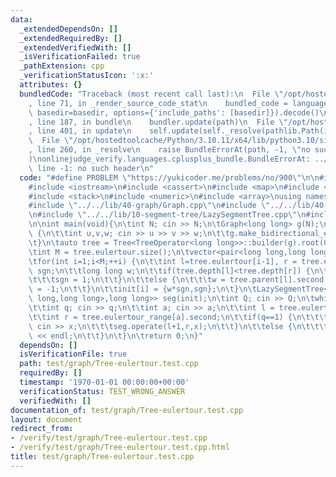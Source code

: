 ```yaml
---
data:
  _extendedDependsOn: []
  _extendedRequiredBy: []
  _extendedVerifiedWith: []
  _isVerificationFailed: true
  _pathExtension: cpp
  _verificationStatusIcon: ':x:'
  attributes: {}
  bundledCode: "Traceback (most recent call last):\n  File \"/opt/hostedtoolcache/Python/3.10.11/x64/lib/python3.10/site-packages/onlinejudge_verify/documentation/build.py\"\
    , line 71, in _render_source_code_stat\n    bundled_code = language.bundle(stat.path,\
    \ basedir=basedir, options={'include_paths': [basedir]}).decode()\n  File \"/opt/hostedtoolcache/Python/3.10.11/x64/lib/python3.10/site-packages/onlinejudge_verify/languages/cplusplus.py\"\
    , line 187, in bundle\n    bundler.update(path)\n  File \"/opt/hostedtoolcache/Python/3.10.11/x64/lib/python3.10/site-packages/onlinejudge_verify/languages/cplusplus_bundle.py\"\
    , line 401, in update\n    self.update(self._resolve(pathlib.Path(included), included_from=path))\n\
    \  File \"/opt/hostedtoolcache/Python/3.10.11/x64/lib/python3.10/site-packages/onlinejudge_verify/languages/cplusplus_bundle.py\"\
    , line 260, in _resolve\n    raise BundleErrorAt(path, -1, \"no such header\"\
    )\nonlinejudge_verify.languages.cplusplus_bundle.BundleErrorAt: ../../lib/operator/monoid-lazy/MonoidRangeFoldEulerTourSumRangeOperateAdd.cpp:\
    \ line -1: no such header\n"
  code: "#define PROBLEM \"https://yukicoder.me/problems/no/900\"\n\n#include <vector>\n\
    #include <iostream>\n#include <cassert>\n#include <map>\n#include <algorithm>\n\
    #include <stack>\n#include <numeric>\n#include <array>\nusing namespace std;\n\
    #include \"../../lib/40-graph/Graph.cpp\"\n#include \"../../lib/40-graph/Tree.cpp\"\
    \n#include \"../../lib/10-segment-tree/LazySegmentTree.cpp\"\n#include \"../../lib/operator/monoid-lazy/MonoidRangeFoldEulerTourSumRangeOperateAdd.cpp\"\
    \n\nint main(void){\n\tint N; cin >> N;\n\tGraph<long long> g(N);\n\tfor(int i=0;i<N-1;++i)\
    \ {\n\t\tint u,v,w; cin >> u >> v >> w;\n\t\tg.make_bidirectional_edge(u,v,w);\n\
    \t}\n\tauto tree = Tree<TreeOperator<long long>>::builder(g).root(0).parent().child().eulertour().build();\n\
    \tint M = tree.eulertour.size();\n\tvector<pair<long long,long long>> init(M,{0,0});\n\
    \tfor(int i=1;i<M;++i) {\n\t\tint l=tree.eulertour[i-1], r = tree.eulertour[i],\
    \ sgn;\n\t\tlong long w;\n\t\tif(tree.depth[l]<tree.depth[r]) {\n\t\t\tw = tree.parent[r].second;\n\
    \t\t\tsgn = 1;\n\t\t}\n\t\telse {\n\t\t\tw = tree.parent[l].second;\n\t\t\tsgn\
    \ = -1;\n\t\t}\n\t\tinit[i] = {w*sgn,sgn};\n\t}\n\tLazySegmentTree<MonoidRangeFoldEulerTourSumRangeOperateAdd<pair<long\
    \ long,long long>,long long>> seg(init);\n\tint Q; cin >> Q;\n\twhile(Q--) {\n\
    \t\tint q; cin >> q;\n\t\tint a; cin >> a;\n\t\tint l = tree.eulertour_range[a].first;\n\
    \t\tint r = tree.eulertour_range[a].second;\n\t\tif(q==1) {\n\t\t\tlong long x;\
    \ cin >> x;\n\t\t\tseg.operate(l+1,r,x);\n\t\t}\n\t\telse {\n\t\t\tcout << seg.fold(0,l+1).first\
    \ << endl;\n\t\t}\n\t}\n\treturn 0;\n}"
  dependsOn: []
  isVerificationFile: true
  path: test/graph/Tree-eulertour.test.cpp
  requiredBy: []
  timestamp: '1970-01-01 00:00:00+00:00'
  verificationStatus: TEST_WRONG_ANSWER
  verifiedWith: []
documentation_of: test/graph/Tree-eulertour.test.cpp
layout: document
redirect_from:
- /verify/test/graph/Tree-eulertour.test.cpp
- /verify/test/graph/Tree-eulertour.test.cpp.html
title: test/graph/Tree-eulertour.test.cpp
---
```

